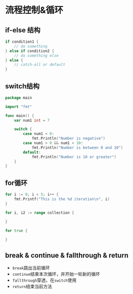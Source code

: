 # 流程控制&循环

## if-else 结构

```go
if condition1 {
    // do something 
} else if condition2 {
    // do something else    
} else {
    // catch-all or default
}
```

## switch结构

```go
package main

import "fmt"

func main() {
    var num1 int = 7

    switch {
        case num1 < 0:
            fmt.Println("Number is negative")
        case num1 > 0 && num1 < 10:
            fmt.Println("Number is between 0 and 10")
        default:
            fmt.Println("Number is 10 or greater")
    }
}
```

## for循环

```go
for i := 0; i < 5; i++ {
	fmt.Printf("This is the %d iteration\n", i)
}
```

```go
for i, i2 := range collection {

}
```

```go
for true {
		
}
```

## break & continue & fallthrough & return

- `break`跳出当前循环
- `continue`结束本次循环，并开始一轮新的循环
- `fallthrough`穿透，在`switch`使用
- `return`结束当前方法

